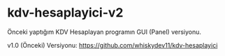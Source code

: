 # kdv-hesaplayici-v2
Önceki yaptığım KDV Hesaplayan programın GUI (Panel) versiyonu.

v1.0 (Önceki) Versiyonu: https://github.com/whiskydev11/kdv-hesaplayici
